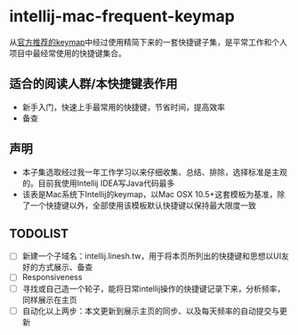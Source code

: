 # intellij-mac-frequent-keymap

从[官方推荐的keymap](https://resources.jetbrains.com/assets/products/intellij-idea/IntelliJIDEA_ReferenceCard_mac.pdf)中经过使用精简下来的一套快捷键子集，是平常工作和个人项目中最经常使用的快捷键集合。

## 适合的阅读人群/本快捷键表作用

* 新手入门，快速上手最常用的快捷键，节省时间，提高效率
* 备查

## 声明

* 本子集选取经过我一年工作学习以来仔细收集、总结、排除，选择标准是主观的。目前我使用Intellij IDEA写Java代码最多
* 该表是Mac系统下Intellij的keymap，以Mac OSX 10.5+这套模板为基准，除了一个快捷键以外，全部使用该模板默认快捷键以保持最大限度一致

## TODOLIST

* [ ] 新建一个子域名：intellij.linesh.tw，用于将本页所列出的快捷键和思想以UI友好的方式展示、备查
* [ ] Responsiveness
* [ ] 寻找或自己造一个轮子，能将日常intellij操作的快捷键记录下来，分析频率，同样展示在主页
* [ ] 自动化以上两步：本文更新到展示主页的同步、以及每天频率的自动提交与更新

